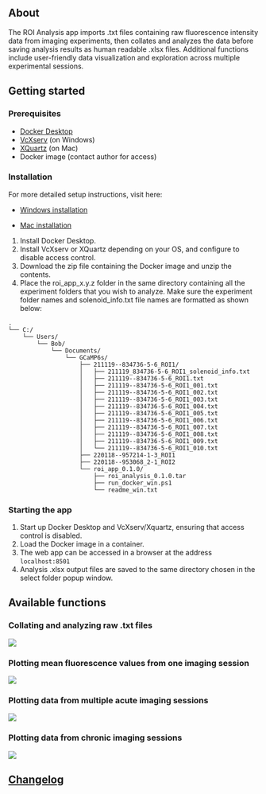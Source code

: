 ## About
The ROI Analysis app imports .txt files containing raw fluorescence intensity data from imaging experiments, then collates and analyzes the data before saving analysis results as human readable .xlsx files. Additional functions include user-friendly data visualization and exploration across multiple experimental sessions.

## Getting started

### Prerequisites
* [Docker Desktop](https://www.docker.com/products/docker-desktop/) 
* [VcXserv](https://sourceforge.net/projects/vcxsrv) (on Windows)
* [XQuartz](https://www.xquartz.org) (on Mac)
* Docker image (contact author for access)

### Installation

For more detailed setup instructions, visit here:

- [Windows installation](https://github.com/janeswh/ca_imaging_analysis/blob/main/docs/install_win.md)

- [Mac installation](https://github.com/janeswh/ca_imaging_analysis/blob/main/docs/install_mac.md)

1. Install Docker Desktop.
2. Install VcXserv or XQuartz depending on your OS, and configure to disable access control.
3. Download the zip file containing the Docker image and unzip the contents.
4. Place the roi_app_x.y.z folder in the same directory containing all the experiment folders that you wish to analyze. Make sure the experiment folder names and solenoid_info.txt file names are formatted as shown below: 

```
.
└── C:/
    └── Users/
        └── Bob/
            └── Documents/
                └── GCaMP6s/
                    ├── 211119--834736-5-6_ROI1/
                    │   ├── 211119_834736-5-6_ROI1_solenoid_info.txt
                    │   ├── 211119--834736-5-6_ROI1.txt
                    │   ├── 211119--834736-5-6_ROI1_001.txt
                    │   ├── 211119--834736-5-6_ROI1_002.txt
                    │   ├── 211119--834736-5-6_ROI1_003.txt
                    │   ├── 211119--834736-5-6_ROI1_004.txt
                    │   ├── 211119--834736-5-6_ROI1_005.txt
                    │   ├── 211119--834736-5-6_ROI1_006.txt
                    │   ├── 211119--834736-5-6_ROI1_007.txt
                    │   ├── 211119--834736-5-6_ROI1_008.txt
                    │   ├── 211119--834736-5-6_ROI1_009.txt
                    │   └── 211119--834736-5-6_ROI1_010.txt
                    ├── 220118--957214-1-3_ROI1
                    ├── 220118--953068_2-1_ROI2
                    └── roi_app_0.1.0/
                        ├── roi_analysis_0.1.0.tar
                        ├── run_docker_win.ps1
                        └── readme_win.txt
```
### Starting the app
1. Start up Docker Desktop and VcXserv/Xquartz, ensuring that access control is disabled.
2. Load the Docker image in a container.
3. The web app can be accessed in a browser at the address `localhost:8501`
4. Analysis .xlsx output files are saved to the same directory chosen in the select folder popup window.

## Available functions

### Collating and analyzing raw .txt files
![](https://github.com/janeswh/ca_imaging_analysis/blob/main/docs/media/analysis_screenclips/load_data.gif)

### Plotting mean fluorescence values from one imaging session
![](https://github.com/janeswh/ca_imaging_analysis/blob/main/docs/media/analysis_screenclips/plot_one_session.gif)

### Plotting data from multiple acute imaging sessions
![](https://github.com/janeswh/ca_imaging_analysis/blob/main/docs/media/analysis_screenclips/plot_multiple_acute.gif)

### Plotting data from chronic imaging sessions
![](https://github.com/janeswh/ca_imaging_analysis/blob/main/docs/media/analysis_screenclips/plot_chronic.gif)

## [Changelog](https://github.com/janeswh/ca_imaging_analysis/blob/main/CHANGELOG.md)

